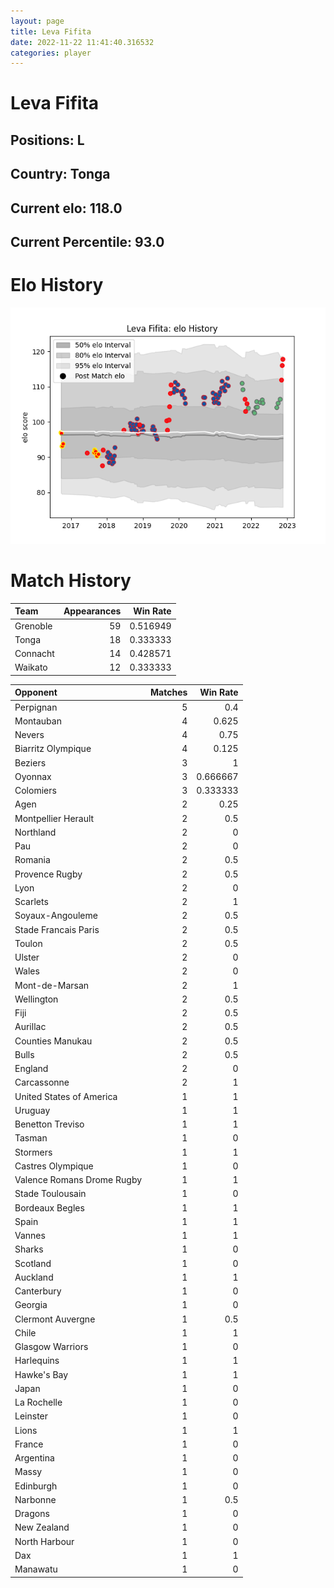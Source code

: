 ```yaml
---  
layout: page  
title: Leva Fifita  
date: 2022-11-22 11:41:40.316532  
categories: player  
---
```

# Leva Fifita

## Positions: L

## Country: Tonga

## Current elo: 118.0

## Current Percentile: 93.0

# Elo History


![elo history](history_LevaFifita.png)
# Match History


| Team     |   Appearances |   Win Rate |
|:---------|--------------:|-----------:|
| Grenoble |            59 |   0.516949 |
| Tonga    |            18 |   0.333333 |
| Connacht |            14 |   0.428571 |
| Waikato  |            12 |   0.333333 |

| Opponent                   |   Matches |   Win Rate |
|:---------------------------|----------:|-----------:|
| Perpignan                  |         5 |   0.4      |
| Montauban                  |         4 |   0.625    |
| Nevers                     |         4 |   0.75     |
| Biarritz Olympique         |         4 |   0.125    |
| Beziers                    |         3 |   1        |
| Oyonnax                    |         3 |   0.666667 |
| Colomiers                  |         3 |   0.333333 |
| Agen                       |         2 |   0.25     |
| Montpellier Herault        |         2 |   0.5      |
| Northland                  |         2 |   0        |
| Pau                        |         2 |   0        |
| Romania                    |         2 |   0.5      |
| Provence Rugby             |         2 |   0.5      |
| Lyon                       |         2 |   0        |
| Scarlets                   |         2 |   1        |
| Soyaux-Angouleme           |         2 |   0.5      |
| Stade Francais Paris       |         2 |   0.5      |
| Toulon                     |         2 |   0.5      |
| Ulster                     |         2 |   0        |
| Wales                      |         2 |   0        |
| Mont-de-Marsan             |         2 |   1        |
| Wellington                 |         2 |   0.5      |
| Fiji                       |         2 |   0.5      |
| Aurillac                   |         2 |   0.5      |
| Counties Manukau           |         2 |   0.5      |
| Bulls                      |         2 |   0.5      |
| England                    |         2 |   0        |
| Carcassonne                |         2 |   1        |
| United States of America   |         1 |   1        |
| Uruguay                    |         1 |   1        |
| Benetton Treviso           |         1 |   1        |
| Tasman                     |         1 |   0        |
| Stormers                   |         1 |   1        |
| Castres Olympique          |         1 |   0        |
| Valence Romans Drome Rugby |         1 |   1        |
| Stade Toulousain           |         1 |   0        |
| Bordeaux Begles            |         1 |   1        |
| Spain                      |         1 |   1        |
| Vannes                     |         1 |   1        |
| Sharks                     |         1 |   0        |
| Scotland                   |         1 |   0        |
| Auckland                   |         1 |   1        |
| Canterbury                 |         1 |   0        |
| Georgia                    |         1 |   0        |
| Clermont Auvergne          |         1 |   0.5      |
| Chile                      |         1 |   1        |
| Glasgow Warriors           |         1 |   0        |
| Harlequins                 |         1 |   1        |
| Hawke's Bay                |         1 |   1        |
| Japan                      |         1 |   0        |
| La Rochelle                |         1 |   0        |
| Leinster                   |         1 |   0        |
| Lions                      |         1 |   1        |
| France                     |         1 |   0        |
| Argentina                  |         1 |   0        |
| Massy                      |         1 |   0        |
| Edinburgh                  |         1 |   0        |
| Narbonne                   |         1 |   0.5      |
| Dragons                    |         1 |   0        |
| New Zealand                |         1 |   0        |
| North Harbour              |         1 |   0        |
| Dax                        |         1 |   1        |
| Manawatu                   |         1 |   0        |